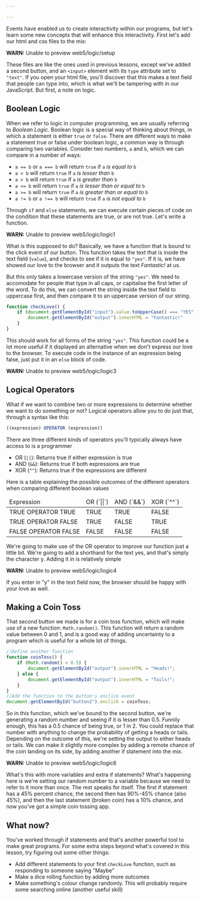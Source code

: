 ```yaml
---

---
```

Events have enabled us to create interactivity within our programs, but let's learn some new concepts that will enhance this interactivity. First let's add our html and css files to the mix: 

**WARN:** Unable to preview web5/logic/setup

These files are like the ones used in previous lessons, except we've added a second button, and an `<input>` element with its `type` attribute set to `"text"`. If you open your html file, you'll discover that this makes a text field that people can type into, which is what we'll be tampering with in our JavaScript. But first, a note on logic.

## Boolean Logic

When we refer to logic in computer programming, we are usually referring to _Boolean Logic_. Boolean logic is a special way of thinking about things, in which a statement is either `true` or `false`. There are different ways to make a statement true or false under boolean logic, a common way is through comparing two variables. Consider two numbers, `a` and `b`, which we can compare in a number of ways:

*   `a == b` or `a === b` will return `true` if `a` _is equal to_ `b`
*   `a < b` will return `true` if `a` _is lesser than_ `b`
*   `a > b` will return `true` if `a` _is greater than_ `b`
*   `a <= b` will return `true` if `a` _is lesser than or equal to_ `b`
*   `a >= b` will return `true` if `a` _is greater than or equal to_ `b`
*   `a != b` or `a !== b` will return `true` if `a` _is not equal to_ `b`

Through `if` and `else` statements, we can execute certain pieces of code on the condition that these statements are true, or are not true. Let's write a function.

**WARN:** Unable to preview web5/logic/logic1

What is this supposed to do? Basically, we have a function that is bound to the click event of our button. This function takes the text that is inside the text field (`value`), and checks to see if it is equal to `"yes"`. If it is, we have showed our love to the browser and it outputs the text _Fantastic!_ at us.

But this only takes a lowercase version of the string `"yes"`. We need to accomodate for people that type in all caps, or capitalise the first letter of the word. To do this, we can convert the string inside the text field to uppercase first, and then compare it to an uppercase version of our string.

``` js
function checkLove() {
    if (document.getElementById("input").value.toUpperCase() === "YES") {
        document.getElementById("output").innerHTML = "Fantastic!"
    }
}
```

This should work for all forms of the string `"yes"`. This function could be a lot more useful if it displayed an alternative when we don't express our love to the browser. To execute code in the instance of an expression being false, just put it in an `else` block of code.

**WARN:** Unable to preview web5/logic/logic3

## Logical Operators

What if we want to combine two or more expressions to determine whether we want to do something or not? Logical operators allow you to do just that, through a syntax like this:

``` js
((expression) OPERATOR (expression))
```

There are three different kinds of operators you'll typically always have access to is a programmer

*   OR (`||`): Returns true if either expression is true
*   AND (`&&`): Returns true if both expressions are true
*   XOR (`^^`): Returns true if the expressions are different

Here is a table explaining the possible outcomes of the different operators when comparing different boolean values

<table style="width: 100%">
    <thead>
        <td>Expression</td>
        <td>OR (`||`)</td>
        <td>AND (`&&`)</td>
        <td>XOR (`^^`)</td>
    </thead>
    <tbody>
        <tr>
            <td>TRUE OPERATOR TRUE</td>
            <td>TRUE</td>
            <td>TRUE</td>
            <td>FALSE</td>
        </tr>
        <tr>
            <td>TRUE OPERATOR FALSE</td>
            <td>TRUE</td>
            <td>FALSE</td>
            <td>TRUE</td>
        </tr>
        <tr>
            <td>FALSE OPERATOR FALSE</td>
            <td>FALSE</td>
            <td>FALSE</td>
            <td>FALSE</td>
        </tr>
    </tbody>
</table>

We're going to make use of the OR operator to improve our function just a little bit. We're going to add a shorthand for the text yes, and that's simply the character y. Adding it in is relatively simple

**WARN:** Unable to preview web5/logic/logic4

If you enter in "y" in the text field now, the browser should be happy with your love as well.

## Making a Coin Toss

That second button we made is for a coin toss function, which will make use of a new function: `Math.random()`. This function will return a random value between 0 and 1, and is a good way of adding uncertainty to a program which is useful for a whole lot of things.

``` js
//Define another function
function coinToss() {
    if (Math.random() < 0.5) {
        document.getElementById("output").innerHTML = "Heads!";
    } else {
        document.getElementById("output").innerHTML = "Tails!";
    }
}
//Add the function to the button's onclick event
document.getElementById("button2").onclick = coinToss;
```

So in this function, which we've bound to the second button, we're generating a random number and seeing if it is lesser than 0.5. Funnily enough, this has a 0.5 chance of being true, or 1 in 2. You could replace that number with anything to change the probability of getting a heads or tails. Depending on the outcome of this, we're setting the output to either heads or tails. We can make it slightly more complex by adding a remote chance of the coin landing on its side, by adding another if statement into the mix.

**WARN:** Unable to preview web5/logic/logic6

What's this with more variables and extra if statements? What's happening here is we're setting our random number to a variable because we need to refer to it more than once. The rest speaks for itself. The first if statement has a 45% percent chance, the second then has 90%-45% chance (also 45%), and then the last statement (broken coin) has a 10% chance, and now you've got a simple coin tossing app.

## What now?

You've worked through if statements and that's another powerful tool to make great programs. For some extra steps beyond what's covered in this lesson, try figuring out some other things:

*   Add different statements to your first `checkLove` function, such as responding to someone saying "Maybe"
*   Make a dice rolling function by adding more outcomes
*   Make something's colour change randomly. This will probably require some searching online (another useful skill)